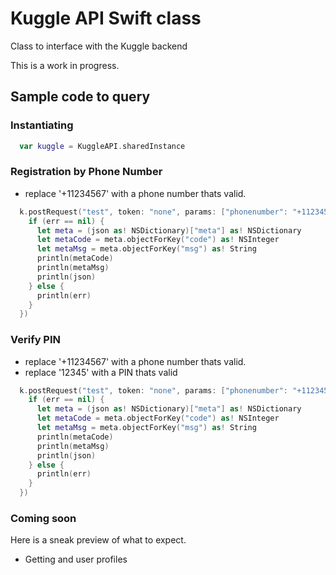 # Kuggle API Swift class
Class to interface with the Kuggle backend

This is a work in progress.

## Sample code to query

### Instantiating
```swift
  var kuggle = KuggleAPI.sharedInstance
```

### Registration by Phone Number

* replace '+11234567' with a phone number thats valid.

```swift
  k.postRequest("test", token: "none", params: ["phonenumber": "+11234567"], getRequestCompletionHandler: {json,err -> Void in
    if (err == nil) {
      let meta = (json as! NSDictionary)["meta"] as! NSDictionary
      let metaCode = meta.objectForKey("code") as! NSInteger
      let metaMsg = meta.objectForKey("msg") as! String
      println(metaCode)
      println(metaMsg)
      println(json)
    } else {
      println(err)
    }
  })
```

### Verify PIN

* replace '+11234567' with a phone number thats valid.
* replace '12345' with a PIN thats valid

```swift
  k.postRequest("test", token: "none", params: ["phonenumber": "+11234567", "pin": "12345"], getRequestCompletionHandler: {json,err -> Void in
    if (err == nil) {
      let meta = (json as! NSDictionary)["meta"] as! NSDictionary
      let metaCode = meta.objectForKey("code") as! NSInteger
      let metaMsg = meta.objectForKey("msg") as! String
      println(metaCode)
      println(metaMsg)
      println(json)
    } else {
      println(err)
    }
  })
```

### Coming soon

Here is a sneak preview of what to expect.

* Getting and user profiles
